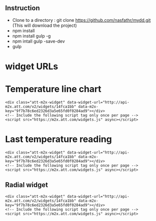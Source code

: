 Instruction
-----------------

* Clone to a directory : git clone https://github.com/nasfathr/mydd.git (This will download the project)
* npm install
* npm install gulp -g
* npm intall gulp -save-dev
* gulp


# widget URLs

# Temperature line chart

    <div class="att-m2x-widget" data-widget-url="http://api-m2x.att.com/v2/widgets/14fca1bb" data-m2x-key="9f7b78c6ed2326d3a5e65fd0f0284ad9"></div>
    <!-- Include the following script tag only once per page -->
    <script src="https://m2x.att.com/widgets.js" async></script>

# Last temperature reading
    <div class="att-m2x-widget" data-widget-url="http://api-m2x.att.com/v2/widgets/14fca1bb" data-m2x-key="9f7b78c6ed2326d3a5e65fd0f0284ad9"></div>
    <!-- Include the following script tag only once per page -->
    <script src="https://m2x.att.com/widgets.js" async></script>  

## Radial widget
    <div class="att-m2x-widget" data-widget-url="http://api-m2x.att.com/v2/widgets/14fca1bb" data-m2x-key="9f7b78c6ed2326d3a5e65fd0f0284ad9"></div>
    <!-- Include the following script tag only once per page -->
    <script src="https://m2x.att.com/widgets.js" async></script>
